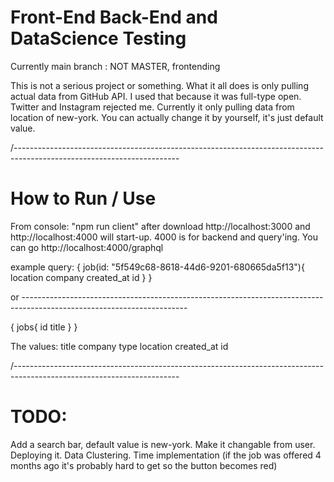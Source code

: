 # Front-End Back-End and DataScience Testing

Currently main branch : NOT MASTER, frontending

This is not a serious project or something. What it all does is only pulling actual data from GitHub API. I used that because it was full-type open. Twitter and Instagram rejected me. Currently it only pulling data from location of new-york. You can actually change it by yourself, it's just default value. 

/-----------------------------------------------------------------------------------------------------------------------

# How to Run / Use
  From console: "npm run client" after download
  http://localhost:3000 and http://localhost:4000 will start-up.
  4000 is for backend and query'ing. You can go http://localhost:4000/graphql
  
  example query: 
  {
  job(id: "5f549c68-8618-44d6-9201-680665da5f13"){
    location
    company
    created_at
    id
  }
}

or -----------------------------------------------------------------------------------------------------------------------

{
jobs{
  id
  title
 }
}

The values: title
      company
      type
      location
      created_at
      id

/-----------------------------------------------------------------------------------------------------------------------

# TODO: 
  Add a search bar, default value is new-york. Make it changable from user.
  Deploying it.
  Data Clustering.
  Time implementation (if the job was offered 4 months ago it's probably hard to get so the button becomes red)
  
